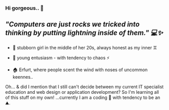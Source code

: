 ### Hi gorgeous.. 👋

## ***"Computers are just rocks we tricked into thinking by putting lightning inside of them." 💻✨***


-    🌱 stubborn girl in the middle of her 20s, always honest as my inner ♊︎

-    👯 young entusiasm - with tendency to chaos ⚡

-    🏠 Erfurt, where people scent the wind with noses of uncommon keennes..

Oh... & did I mention that I still can't decide between my current IT specialist education and web design or application development?
So I'm learning all of this stuff on my own! ...currently I am a coding 🗿 with tendency to be an ⛰️.



